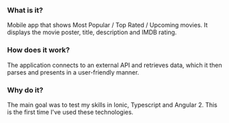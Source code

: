 ### What is it?
Mobile app that shows Most Popular / Top Rated / Upcoming movies. It displays the movie poster, title, description and IMDB rating.
### How does it work?
The application connects to an external API and retrieves data, which it then parses and presents in a user-friendly manner.
### Why do it?
The main goal was to test my skills in Ionic, Typescript and Angular 2. This is the first time I've used these technologies.
